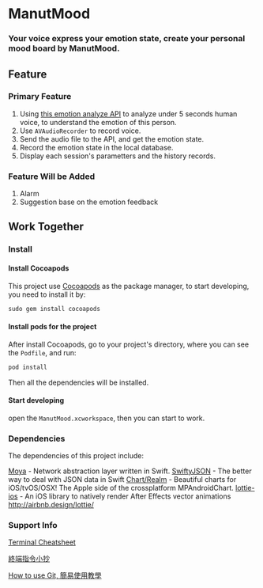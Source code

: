 # ManutMood

### Your voice express your emotion state, create your personal mood board by ManutMood.

## Feature

### Primary Feature

1. Using [this emotion analyze API](https://webempath.net/lp-eng/) to analyze under 5 seconds human voice, to understand the emotion of this person.
  1. Use `AVAudioRecorder` to record voice.
  2. Send the audio file to the API, and get the emotion state.
  3. Record the emotion state in the local database.
  4. Display each session's parametters and the history records.
  
### Feature Will be Added

1. Alarm
2. Suggestion base on the emotion feedback
  





## Work Together

### Install

#### Install Cocoapods

This project use [Cocoapods](https://cocoapods.org/) as the package manager, to start developing, you need to install it by:

```ruby
sudo gem install cocoapods
```

#### Install pods for the project

After install Cocoapods, go to your project's directory, where you can see the `Podfile`, and run:

```ruby
pod install
```

Then all the dependencies will be installed.

#### Start developing

open the `ManutMood.xcworkspace`, then you can start to work.

### Dependencies

The dependencies of this project include:

[Moya](https://github.com/Moya/Moya) - Network abstraction layer written in Swift.
[SwiftyJSON](https://github.com/SwiftyJSON/SwiftyJSON) - The better way to deal with JSON data in Swift
[Chart/Realm](https://github.com/danielgindi/Charts) - Beautiful charts for iOS/tvOS/OSX! The Apple side of the crossplatform MPAndroidChart.
[lottie-ios](https://github.com/airbnb/lottie-ios) - An iOS library to natively render After Effects vector animations http://airbnb.design/lottie/



### Support Info

[Terminal Cheatsheet](https://github.com/0nn0/terminal-mac-cheatsheet)

[終端指令小抄](https://github.com/0nn0/terminal-mac-cheatsheet/tree/master/%E4%B8%AD%E6%96%87%E8%AF%B7%E5%8F%82%E8%80%83)

[How to use Git, 簡易使用教學](http://www.bootcss.com/p/git-guide/)


